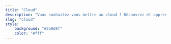 ```yaml
---
title: "Cloud"
description: "Vous souhaitez vous mettre au cloud ? Découvrez et apprenez à créer votre propre infrastructure cloud avec les posts de cette catégorie !"
slug: "cloud"
style:
    background: "#2a9d8f"
    color: "#fff"
---
```


